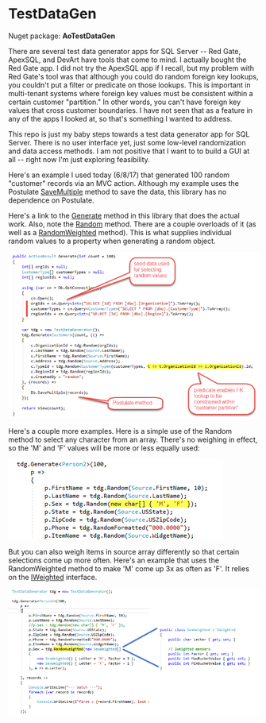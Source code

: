 # TestDataGen

Nuget package: **AoTestDataGen**

There are several test data generator apps for SQL Server -- Red Gate, ApexSQL, and DevArt have tools that come to mind. I actually bought the Red Gate app. I did not try the ApexSQL app if I recall, but my problem with Red Gate's tool was that although you could do random foreign key lookups, you couldn't put a filter or predicate on those lookups. This is important in multi-tenant systems where foreign key values must be consistent within a certain customer "partition." In other words, you can't have foreign key values that cross customer boundaries. I have not seen that as a feature in any of the apps I looked at, so that's something I wanted to address.

This repo is just my baby steps towards a test data generator app for SQL Server. There is no user interface yet, just some low-level randomization and data access methods. I am not positive that I want to to build a GUI at all -- right now I'm just exploring feasibility.

Here's an example I used today (6/8/17) that generated 100 random "customer" records via an MVC action. Although my example uses the Postulate [SaveMultiple](https://github.com/adamosoftware/Postulate.Orm/blob/master/PostulateV1/Abstract/SqlDb_SaveMultiple.cs#L38) method to save the data, this library has no dependence on Postulate.

Here's a link to the [Generate](https://github.com/adamosoftware/TestDataGen/blob/master/TestDataGen2/TestDataGenerator.cs#L60) method in this library that does the actual work. Also, note the [Random](/TestDataGen2/TestDataGenerator.cs#L140) method. There are a couple overloads of it (as well as a [RandomWeighted](/TestDataGen2/TestDataGenerator.cs#L104) method). This is what supplies individual random values to a property when generating a random object.

![img](/tdg_sample.png)

Here's a couple more examples. Here is a simple use of the Random method to select any character from an array. There's no weighing in effect, so the 'M' and 'F' values will be more or less equally used:

![img](/tdg_random_sex1.png)

But you can also weigh items in source array differently so that certain selections come up more often. Here's an example that uses the RandomWeighted method to make 'M' come up 3x as often as 'F'. It relies on the [IWeighted](/TestDataGen2/IWeighted.cs) interface.

![img](/tdg_random_sex2.png)
